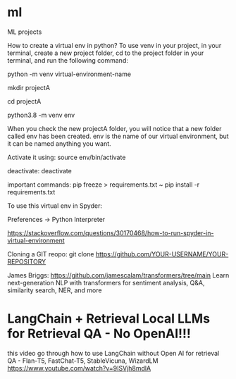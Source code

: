 # ml
ML projects

How to create a virtual env in python?
To use venv in your project, in your terminal, create a new project folder, cd to the project folder in your terminal, and run the following command:

python<version> -m venv virtual-environment-name
  
 mkdir projectA
  
 cd projectA
  
 python3.8 -m venv env
  
When you check the new projectA folder, you will notice that a new folder called env has been created. env is the name of our virtual environment, but it can be named anything you want.
  
Activate it using:
source env/bin/activate
  
deactivate:
deactivate

important commands:
  pip freeze > requirements.txt
  ~ pip install -r requirements.txt

To use this virtual env in Spyder:
  
Preferences -> Python Interpreter

https://stackoverflow.com/questions/30170468/how-to-run-spyder-in-virtual-environment
  
Cloning a GIT reopo: git clone https://github.com/YOUR-USERNAME/YOUR-REPOSITORY

James Briggs: https://github.com/jamescalam/transformers/tree/main
Learn next-generation NLP with transformers for sentiment analysis, Q&A, similarity search, NER, and more

LangChain + Retrieval Local LLMs for Retrieval QA - No OpenAI!!!
= 
this video go through how to use LangChain without Open AI for retrieval QA - Flan-T5, FastChat-T5, StableVicuna, WizardLM
https://www.youtube.com/watch?v=9ISVjh8mdlA


